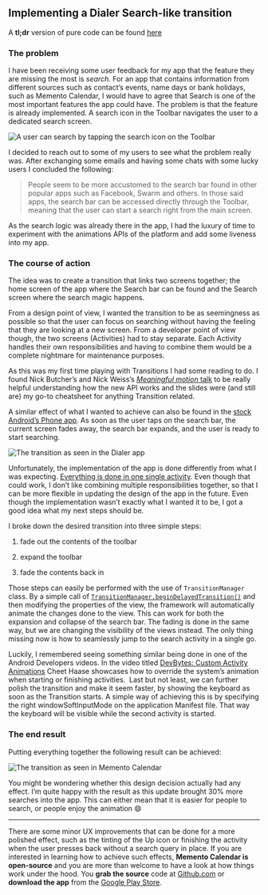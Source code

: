 ## Implementing a Dialer Search-like transition



A **tl;dr** version of pure code can be found [here](https://github.com/alexstyl/Material-SearchTransition)


### The problem

I have been receiving some user feedback for my app that the feature they are missing the most is _search_. For an app that contains information from different sources such as contact’s events, name days or bank holidays, such as Memento Calendar, I would have to agree that Search is one of the most important features the app could have. The problem is that the feature is already implemented. A search icon in the Toolbar navigates the user to a dedicated search screen. 

![A user can search by tapping the search icon on the Toolbar](https://raw.githubusercontent.com/alexstyl/alexstyl.github.io/master/images/animating-the-toolbar/search_toolbar.png)

I decided to reach out to some of my users to see what the problem really was. After exchanging some emails and having some chats with some lucky users I concluded the following:

>People seem to be more accustomed to the search bar found in other popular apps such as Facebook, Swarm and others. In those said apps, the search bar can be accessed directly through the Toolbar, meaning that the user can start a search right from the main screen.

As the search logic was already there in the app, I had the luxury of time to experiment with the animations APIs of the platform and add some liveness into my app. 

### The course of action

The idea was to create a transition that links two screens together; the home screen of the app where the Search bar can be found and the Search screen where the search magic happens. 

From a design point of view, I wanted the transition to be as seemingness as possible so that the user can focus on searching without having the feeling that they are looking at a new screen. From a developer point of view though, the two screens (Activities) had to stay separate. Each Activity handles their own responsibilities and having to combine them would be a complete nightmare for maintenance purposes.

As this was my first time playing with Transitions I had some reading to do. I found Nick Butcher’s and Nick Weiss’s [_Meaningful motion_ talk](https://skillsmatter.com/skillscasts/6798-meaningful-motion) to be really helpful understanding how the new API works and the slides were (and still are) my go-to cheatsheet for anything Transition related. 

A similar effect of what I wanted to achieve can also be found in the [stock Android’s Phone app](https://play.google.com/store/apps/details?id=com.google.android.dialer). As soon as the user taps on the search bar, the current screen fades away, the search bar expands, and the user is ready to start searching. 

![The transition as seen in the Dialer app](https://raw.githubusercontent.com/alexstyl/alexstyl.github.io/master/images/animating-the-toolbar/dialer.gif)

Unfortunately, the implementation of the app is done differently from what I was expecting. [Everything is done in one single activity](http://grepcode.com/file/repository.grepcode.com/java/ext/com.google.android/android-apps/5.1.0_r1/com/android/dialer/DialtactsActivity.java). Even though that could work, I don’t like combining multiple responsibilities together, so that I can be more flexible in updating the design of the app in the future. Even though the implementation wasn’t exactly what I wanted it to be, I got a good idea what my next steps should be. 

I broke down the desired transition into three simple steps:

1) fade out the contents of the toolbar

2) expand the toolbar

3) fade the contents back in 

Those steps can easily be performed with the use of `TransitionManager` class. By a simple call of [`TransitionManager.beginDelayedTransition()`]() and then modifying the properties of the view, the framework will automatically animate the changes done to the view. This can work for both the expansion and collapse of the search bar. The fading is done in the same way, but we are changing the visibility of the views instead. The only thing missing now is how to seamlessly jump to the search activity in a single go.

Luckily, I remembered seeing something similar being done in one of the Android Developers videos. In the video titled [DevBytes: Custom Activity Animations](https://www.youtube.com/watch?v=CPxkoe2MraA) Cheet Haase showcases how to override the system’s animation when starting or finishing activities. 
Last but not least, we can further polish the transition and make it seem faster, by showing the keyboard as soon as the Transition starts. A simple way of achieving this is by specifying the right windowSoftInputMode on the application Manifest file. That way the keyboard will be visible while the second activity is started.

### The end result

Putting everything together the following result can be achieved:

![The transition as seen in Memento Calendar](https://raw.githubusercontent.com/alexstyl/alexstyl.github.io/master/images/animating-the-toolbar/memento.gif)

You might be wondering whether this design decision actually had any effect. I’m quite happy with the result as this update brought 30% more searches into the app. This can either mean that it is easier for people to search, or people enjoy the animation 😄


---

There are some minor UX improvements that can be done for a more polished effect, such as the tinting of the Up icon or finishing the activity when the user presses back without a search query in place. If you are interested in learning how to achieve such effects, **Memento Calendar is open-source** and you are more than welcome to have a look at how things work under the hood. You **grab the source** code at [Github.com](https://github.com/alexstyl/Memento-Namedays) or **download the app** from the [Google Play Store](play.google.com/store/apps/details?id=com.alexstyl.specialdates).
